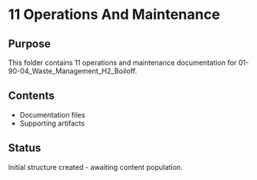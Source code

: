 # 11 Operations And Maintenance

## Purpose
This folder contains 11 operations and maintenance documentation for 01-90-04_Waste_Management_H2_Boiloff.

## Contents
- Documentation files
- Supporting artifacts

## Status
Initial structure created - awaiting content population.

